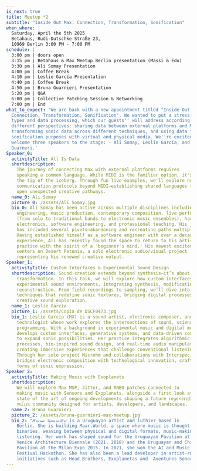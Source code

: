 ```yaml
---
is_next: true
title: Meetup *2
subtitle: "Inside Out Max: Connection, Transformation, Sonification"
when_where: |
  Saturday, April the 5th 2025 
  Betahaus, Rudi-Dutschke-Straße 23,
  10969 Berlin 3:00 PM - 7:00 PM
schedule: |
  3:00 pm | doors open 
  3:15 pm | Betahaus & Max Meetup Berlin presentation (Massi & Edu) 
  3:30 pm | Ali Somay Presentation 
  4:00 pm | Coffee Break 
  4:10 pm | Leslie García Presentation 
  4:40 pm | Coffee Break 
  4:50 pm | Bruna Guarnieri Presentation 
  5:20 pm | Q&A 
  6:00 pm | Collective Patching Session & Networking 
  7:00 pm | End
what_to_expect: 'We are back with a new appointment titled "Inside Out Max:
  Connection, Transformation, Sonification". We wanted to put a stress on data
  types and data processing, which our guests'' will address according to three
  different perspectives: sharing data between external platforms and Max,
  transforming sonic data across different techniques, and using data for
  sonification purposes with virtual and physical media. We''re excited to
  welcome three speakers to the stage: - Ali Somay, Leslie García, and Bruna
  Guarneri.'
Speaker_0:
  activityTitle: All Is Data
  shortdescription:
    The journey of connecting Max with external platforms requires
    speaking a common language. While MIDI is the familiar option, it's merely
    the tip of the iceberg. Through fun live examples, we'll explore numerous
    communication protocols beyond MIDI—establishing shared languages that might
    open unexpected creative pathways.
  name_0: Ali Somay
  picture_0: /assets/Ali Somay.jpg
  bio_0: Ali Somay has been active across multiple disciplines including audio
    engineering, music production, contemporary composition, live performance
    (from solo to traditional bands to electronic music ensembles), hardware
    electronics, software engineering, and professional teaching. His journey
    has included several pivots—abandoning and recreating paths multiple times.
    Having established himself as a software engineer with over a decade of
    experience, Ali has recently found the space to return to his artistic
    practice with the spirit of a 'beginner's mind.' His newest excitement
    centers on Desert Petunia, a solo electronic audio/visual project
    representing his renewed creative output.
Speaker_1:
  activityTitle: Custom Interfaces & Experimental Sound Design
  shortdescription: Sound creation extends beyond synthesis—it’s about
    transformation. In this talk, we will explore how custom interfaces shape
    experimental sound environments, integrating synthesis, modification, and
    reconstruction. From field recordings to sampling, we’ll dive into
    techniques that redefine sonic textures, bridging digital processes with
    creative sound exploration.
  name_1: Leslie García
  picture_1: /assets/Copia de DSCF0473.jpg
  bio_1: Leslie García (MX) is a sound artist, electronic composer, and creative
    technologist whose work explores the intersections of sound, science, and
    programming. With a background in experimental music and digital media, she
    develops custom interfaces, generative systems, and data-driven compositions
    to expand sonic possibilities. Her practice integrates algorithmic
    processes, bio-inspired sound design, and real-time audio manipulation,
    creating immersive experiences that challenge conventional listening.
    Through her solo project Microhm and collaborations with Interspecifics, she
    bridges electronic composition with technological innovation, crafting new
    forms of sonic expression.
Speaker_2:
  activityTitle: Making Music with Exoplanets
  shortdescription:
    We will explore Max MSP, Jitter, and RNBO patches connected to
    making music with Sensors and Exoplanets, alongside a first look at the
    state of the art of ongoing developments shaping a future 𝕣ꫀᧁꫀꪀꫀ𝕣ꪖ𝕥ⅈꪜꫀ
    ꪑꪊડⅈᥴ community designed for artists, developers, and landscapes.
  name_2: Bruna Guarnieri
  picture_2: /assets/bruna-guarnieri-max-meetup.jpg
  bio_2: "𝐵𝓇𝓊𝓃𝒶 𝒢𝓊𝒶𝓇𝓃𝒾𝑒𝓇𝒾 is a Uruguayan artist and luthier based in
    Berlin. She is building Maar.World, a space where music is thought beyond
    binaries, weaving between physical and digital formats, music-making, and
    listening. Her work has shaped sound for the Uruguayan Pavilion at the
    Venice Architecture Biennale (2021, 2018) and the Uruguayan and Chilean
    Pavilion at the Milan Expo 2015. In 2021, she won the AI and Music S+T+ARTS
    Festival Hackathon. She has also been a lead developer in artist-run
    initiatives such as Head Brothers, Exoplanetas and  Aventures Sonores.  "
---
```


